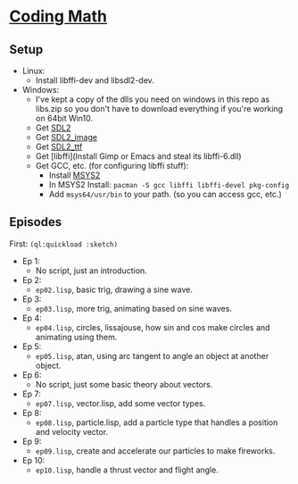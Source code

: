 # [Coding Math](https://www.youtube.com/playlist?list=PL7wAPgl1JVvUEb0dIygHzO4698tmcwLk9)

## Setup
* Linux:
    * Install libffi-dev and libsdl2-dev.
* Windows:
    * I've kept a copy of the dlls you need on windows in this repo as libs.zip
      so you don't have to download everything if you're working on 64bit Win10.
    * Get [SDL2](https://www.libsdl.org/download-2.0.php)
    * Get [SDL2_image](https://www.libsdl.org/projects/SDL_image/)
    * Get [SDL2_ttf](https://www.libsdl.org/projects/SDL_ttf/)
    * Get [libffi](Install Gimp or Emacs and steal its libffi-6.dll)
    * Get GCC, etc. (for configuring libffi stuff):
        * Install [MSYS2](https://msys2.github.io/)
        * In MSYS2 Install: `pacman -S gcc libffi libffi-devel pkg-config`
        * Add `msys64/usr/bin` to your path. (so you can access gcc, etc.)


## Episodes
First: `(ql:quickload :sketch)`

* Ep 1:
    * No script, just an introduction.
* Ep 2:
    * `ep02.lisp`, basic trig, drawing a sine wave.
* Ep 3:
    * `ep03.lisp`, more trig, animating based on sine waves.
* Ep 4:
    * `ep04.lisp`, circles, lissajouse, how sin and cos make circles and animating using them.
* Ep 5:
    * `ep05.lisp`, atan, using arc tangent to angle an object at another object.
* Ep 6:
    * No script, just some basic theory about vectors.
* Ep 7:
    * `ep07.lisp`, vector.lisp, add some vector types.
* Ep 8:
    * `ep08.lisp`, particle.lisp, add a particle type that handles a position and velocity vector.
* Ep 9:
    * `ep09.lisp`, create and accelerate our particles to make fireworks.
* Ep 10:
    * `ep10.lisp`, handle a thrust vector and flight angle.

